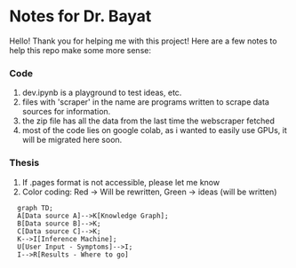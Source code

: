 # Notes for Dr. Bayat
Hello! Thank you for helping me with this project! Here are a few notes to help this repo make some more sense:

### Code
1. dev.ipynb is a playground to test ideas, etc.
2. files with 'scraper' in the name are programs written to scrape data sources for information.
3. the zip file has all the data from the last time the webscraper fetched
4. most of the code lies on google colab, as i wanted to easily use GPUs, it will be migrated here soon.

### Thesis
1. If .pages format is not accessible, please let me know
2. Color coding: Red -> Will be rewritten, Green -> ideas (will be written)




```mermaid
  graph TD;
  A[Data source A]-->K[Knowledge Graph];
  B[Data source B]-->K;
  C[Data source C]-->K;
  K-->I[Inference Machine];
  U[User Input - Symptoms]-->I;
  I-->R[Results - Where to go]
```
